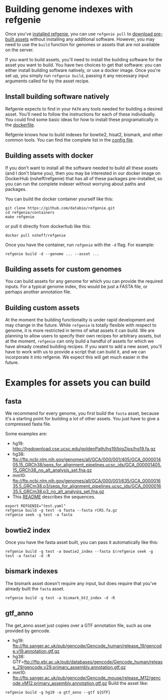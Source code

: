 # Building genome indexes with refgenie

Once you've [installed refgenie](install.md), you can use `refgenie pull` to [download pre-built assets](download.md) without installing any additional software. However, you may need to use the `build` function for genomes or assets that are not available on the server. 

If you want to build assets, you'll need to install the building software for the asset you want to build. You have two choices to get that software: you can either install building software natively, or use a docker image. Once you're set up, you simply run `refgenie build`, passing it any necessary input arguments called for by the asset recipe.

## Install building software natively

Refgenie expects to find in your `PATH` any tools needed for building a desired asset. You'll need to follow the instructions for each of these individually. You could find some basic ideas for how to install these programatically in the [dockerfile](https://github.com/databio/refgenie/blob/dev/containers/Dockerfile_refgenie).

Refgenie knows how to build indexes for bowtie2, hisat2, bismark, and other common tools. You can find the complete list in the [config file](https://github.com/databio/refgenie/blob/dev/refgenie/refgenie.yaml).

## Building assets with docker

If you don't want to install all the software needed to build all these assets (and I don't blame you), then you may be interested in our docker image on DockerHub (nsheff/refgenie) that has all of these packages pre-installed, so you can run the complete indexer without worrying about paths and packages. 

You can build the docker container yourself like this:

```
git clone https://github.com/databio/refgenie.git
cd refgenie/containers
make refgenie
```

or pull it directly from dockerhub like this:

```
docker pull nsheff/refgenie
```

Once you have the container, run `refgenie` with the `-d` flag. For example:

```
refgenie build -d --genome ... --asset ...
```

## Building assets for custom genomes

You can build assets for any genome for which you can provide the required inputs. For a typical genome index, this would be just a FASTA file, or perhaps another annotation file.

## Building custom assets

At the moment the building functionality is under rapid development and may change in the future. While `refgenie` is totally flexible with respect to genome, it is more restricted in terms of what assets it can build. We are planning to allow users to specify their own recipes for arbitrary assets, but at the moment, `refgenie` can only build a handful of assets for which we have already created building recipes. If you want to add a new asset, you'll have to work with us to provide a script that can build it, and we can incorporate it into refgenie. We expect this will get much easier in the future.


# Examples for assets you can build

## fasta

We recommend for every genome, you first build the `fasta` asset, because it's a starting point for building a lot of other assets. You just have to give a compressed fasta file.

Some examples are:

- hg19: http://hgdownload.cse.ucsc.edu/goldenPath/hg19/bigZips/hg19.fa.gz
- hg38: ftp://ftp.ncbi.nlm.nih.gov/genomes/all/GCA/000/001/405/GCA_000001405.15_GRCh38/seqs_for_alignment_pipelines.ucsc_ids/GCA_000001405.15_GRCh38_no_alt_analysis_set.fna.gz
- mm10: ftp://ftp.ncbi.nlm.nih.gov/genomes/all/GCA/000/001/635/GCA_000001635.5_GRCm38.p3/seqs_for_alignment_pipelines.ucsc_ids/GCA_000001635.5_GRCm38.p3_no_alt_analysis_set.fna.gz
- This [README](ftp://ftp.ncbi.nlm.nih.gov/genomes/all/GCA/000/001/405/GCA_000001405.15_GRCh38/seqs_for_alignment_pipelines.ucsc_ids/README_analysis_sets.txt) describes the sequences.


```
export REFGENIE="test.yaml"
refgenie build -g test -a fasta --fasta rCRS.fa.gz
refgenie seek -g test -a fasta
```

## bowtie2 index

Once you have the fasta asset built, you can pass it automatically like this:

```
refgenie build -g test -a bowtie2_index --fasta $(refgenie seek -g test -a fasta) -d -R
```

## bismark indexes

The bismark asset doesn't require any input, but does require that you've already built the `fasta` asset.

```
refgenie build -g test -a bismark_bt2_index -d -R
```

## gtf_anno

The get_anno asset just copies over a GTF annotation file, such as one provided by gencode.

- hg19: ftp://ftp.sanger.ac.uk/pub/gencode/Gencode_human/release_19/gencode.v19.annotation.gtf.gz
- hg38: GTF=ftp://ftp.ebi.ac.uk/pub/databases/gencode/Gencode_human/release_29/gencode.v29.primary_assembly.annotation.gtf.gz
- mm10: ftp://ftp.sanger.ac.uk/pub/gencode/Gencode_mouse/release_M12/gencode.vM12.primary_assembly.annotation.gtf.gz
Build the asset like:
```
refgenie build -g hg19 -a gtf_anno --gtf ${GTF}
```

